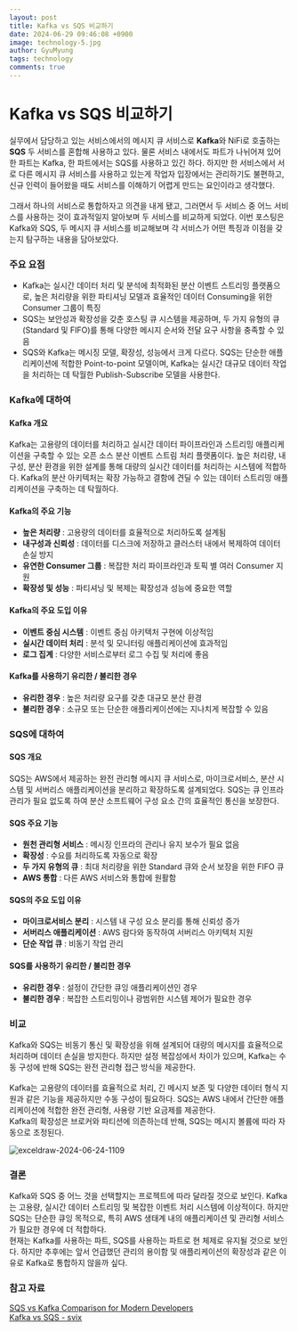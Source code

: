 ```yaml
---
layout:	post
title: Kafka vs SQS 비교하기
date: 2024-06-29 09:46:08 +0900
image: technology-5.jpg
author: GyuMyung
tags: technology
comments: true
---
```


# Kafka vs SQS 비교하기
실무에서 담당하고 있는 서비스에서의 메시지 큐 서비스로 **Kafka**와 NiFi로 호출하는 **SQS** 두 서비스를 혼합해 사용하고 있다. 물론 서비스 내에서도 파트가 나뉘어져 있어 한 파트는 Kafka, 한 파트에서는 SQS를 사용하고 있긴 하다. 하지만 한 서비스에서 서로 다른 메시지 큐 서비스를 사용하고 있는게 작업자 입장에서는 관리하기도 불편하고, 신규 인력이 들어왔을 때도 서비스를 이해하기 어렵게 만드는 요인이라고 생각했다. <br/><br/>
그래서 하나의 서비스로 통합하자고 의견을 내게 됐고, 그러면서 두 서비스 중 어느 서비스를 사용하는 것이 효과적일지 알아보며 두 서비스를 비교하게 되었다. 이번 포스팅은 Kafka와 SQS, 두 메시지 큐 서비스를 비교해보며 각 서비스가 어떤 특징과 이점을 갖는지 탐구하는 내용을 담아보았다. <br/>

###  주요 요점
* Kafka는 실시간 데이터 처리 및 분석에 최적화된 분산 이벤트 스트리밍 플랫폼으로, 높은 처리량을 위한 파티셔닝 모델과 효율적인 데이터 Consuming을 위한 Consumer 그룹이 특징
* SQS는 보안성과 확장성을 갖춘 호스팅 큐 시스템을 제공하며, 두 가지 유형의 큐(Standard 및 FIFO)를 통해 다양한 메시지 순서와 전달 요구 사항을 충족할 수 있음
* SQS와 Kafka는 메시징 모델, 확장성, 성능에서 크게 다르다. SQS는 단순한 애플리케이션에 적합한 Point-to-point 모델이며, Kafka는 실시간 대규모 데이터 작업을 처리하는 데 탁월한 Publish-Subscribe 모델을 사용한다.

### Kafka에 대하여
#### Kafka 개요
Kafka는 고용량의 데이터를 처리하고 실시간 데이터 파이프라인과 스트리밍 애플리케이션을 구축할 수 있는 오픈 소스 분산 이벤트 스트림 처리 플랫폼이다. 높은 처리량, 내구성, 분산 환경을 위한 설계를 통해 대량의 실시간 데이터를 처리하는 시스템에 적합하다. Kafka의 분산 아키텍처는 확장 가능하고 결함에 견딜 수 있는 데이터 스트리밍 애플리케이션을 구축하는 데 탁월하다. <br/>

#### Kafka의 주요 기능
* **높은 처리량** : 고용량의 데이터를 효율적으로 처리하도록 설계됨
* **내구성과 신뢰성** : 데이터를 디스크에 저장하고 클러스터 내에서 복제하여 데이터 손실 방지
* **유연한 Consumer 그룹** : 복잡한 처리 파이프라인과 토픽 별 여러 Consumer 지원
* **확장성 및 성능** : 파티셔닝 및 복제는 확장성과 성능에 중요한 역할

#### Kafka의 주요 도입 이유
* **이벤트 중심 시스템** : 이벤트 중심 아키텍처 구현에 이상적임
* **실시간 데이터 처리** : 분석 및 모니터링 애플리케이션에 효과적임
* **로그 집계** : 다양한 서비스로부터 로그 수집 및 처리에 좋음

#### Kafka를 사용하기 유리한 / 불리한 경우
* **유리한 경우** : 높은 처리량 요구를 갖춘 대규모 분산 환경
* **불리한 경우** : 소규모 또는 단순한 애플리케이션에는 지나치게 복잡할 수 있음

### SQS에 대하여
#### SQS 개요
SQS는 AWS에서 제공하는 완전 관리형 메시지 큐 서비스로, 마이크로서비스, 분산 시스템 및 서버리스 애플리케이션을 분리하고 확장하도록 설계되었다. SQS는 큐 인프라 관리가 필요 없도록 하여 분산 소프트웨어 구성 요소 간의 효율적인 통신을 보장한다. <br/>

#### SQS 주요 기능
* **원천 관리형 서비스** : 메시징 인프라의 관리나 유지 보수가 필요 없음
* **확장성** : 수요를 처리하도록 자동으로 확장
* **두 가지 유형의 큐** : 최대 처리량을 위한 Standard 큐와 순서 보장을 위한 FIFO 큐
* **AWS 통합** : 다른 AWS 서비스와 통합에 원활함

#### SQS의 주요 도입 이유
* **마이크로서비스 분리** : 시스템 내 구성 요소 분리를 통해 신뢰성 증가
* **서버리스 애플리케이션** : AWS 람다와 동작하여 서버리스 아키텍처 지원
* **단순 작업 큐** : 비동기 작업 관리

#### SQS를 사용하기 유리한 / 불리한 경우
* **유리한 경우** : 설정이 간단한 큐잉 애플리케이션인 경우
* **불리한 경우** : 복잡한 스트리밍이나 광범위한 시스템 제어가 필요한 경우

### 비교
Kafka와 SQS는 비동기 통신 및 확장성을 위해 설계되어 대량의 메시지를 효율적으로 처리하며 데이터 손실을 방지한다. 하지만 설정 복잡성에서 차이가 있으며, Kafka는 수동 구성에 반해 SQS는 완전 관리형 접근 방식을 제공한다. <br/><br/>
Kafka는 고용량의 데이터를 효율적으로 처리, 긴 메시지 보존 및 다양한 데이터 형식 지원과 같은 기능을 제공하지만 수동 구성이 필요하다. SQS는 AWS 내에서 간단한 애플리케이션에 적합한 완전 관리형, 사용량 기반 요금제를 제공한다. <br/>
Kafka의 확장성은 브로커와 파티션에 의존하는데 반해, SQS는 메시지 볼륨에 따라 자동으로 조정된다. <br/>

![exceldraw-2024-06-24-1109](https://github.com/lgm1007/TIL/assets/57981691/64734c00-5e10-4c21-9936-6a80465d63e3)

### 결론
Kafka와 SQS 중 어느 것을 선택할지는 프로젝트에 따라 달라질 것으로 보인다. Kafka는 고용량, 실시간 데이터 스트리밍 및 복잡한 이벤트 처리 시스템에 이상적이다. 하지만 SQS는 단순한 큐잉 목적으로, 특히 AWS 생태계 내의 애플리케이션 및 관리형 서비스가 필요한 경우에 더 적합하다. <br/>
현재는 Kafka를 사용하는 파트, SQS를 사용하는 파트로 현 체제로 유지될 것으로 보인다. 하지만 추후에는 앞서 언급했던 관리의 용이함 및 애플리케이션의 확장성과 같은 이유로 Kafka로 통합하지 않을까 싶다. <br/>

### 참고 자료
[SQS vs Kafka Comparison for Modern Developers](https://medium.com/@rshcorporate8/sqs-vs-kafka-comparison-for-modern-developers-ca64073f1078) <br/>
[Kafka vs SQS - svix](https://www.svix.com/resources/faq/kafka-vs-sqs/)
